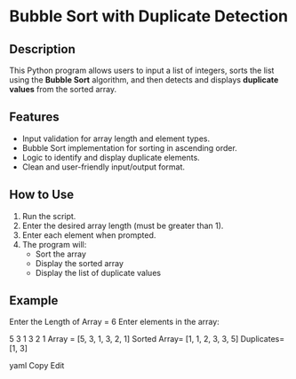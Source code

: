 # Bubble Sort with Duplicate Detection

## Description

This Python program allows users to input a list of integers, sorts the list using the **Bubble Sort** algorithm, and then detects and displays **duplicate values** from the sorted array.

## Features

- Input validation for array length and element types.
- Bubble Sort implementation for sorting in ascending order.
- Logic to identify and display duplicate elements.
- Clean and user-friendly input/output format.

## How to Use

1. Run the script.
2. Enter the desired array length (must be greater than 1).
3. Enter each element when prompted.
4. The program will:
   - Sort the array
   - Display the sorted array
   - Display the list of duplicate values

## Example

Enter the Length of Array = 6
Enter elements in the array:

5
3
1
3
2
1
Array = [5, 3, 1, 3, 2, 1]
Sorted Array= [1, 1, 2, 3, 3, 5]
Duplicates= [1, 3]

yaml
Copy
Edit
